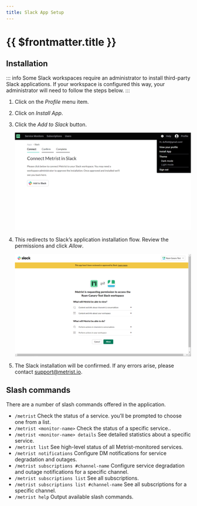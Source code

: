 ```yaml
---
title: Slack App Setup
---
```


# {{ $frontmatter.title }}

## Installation

::: info
Some Slack workspaces require an administrator to install third-party Slack applications. If your workspace is configured this way, your administrator will need to follow the steps below.
:::

1. Click on the _Profile_ menu item.

1. Click on _Install App_.

1. Click the _Add to Slack_ button.

	![Slack Install 1](/images/0001-slack.png)

1. This redirects to Slack’s application installation flow. Review the permissions and click _Allow_.

	![Slack Install 2](/images/0002-slack.png)

1. The Slack installation will be confirmed. If any errors arise, please contact [support@metrist.io](mailto:support@metrist.io).

## Slash commands

There are a number of slash commands offered in the application.

* `/metrist` Check the status of a service. you’ll be prompted to choose one from a list.
* `/metrist <monitor-name>` Check the status of a specific service..
* `/metrist <monitor-name> details` See detailed statistics about a specific service.
* `/metrist list` See high-level status of all Metrist-monitored services.
* `/metrist notifications` Configure DM notifications for service degradation and outages.
* `/metrist subscriptions #channel-name` Configure service degradation and outage notifications for a specific channel.
* `/metrist subscriptions list` See all subscriptions.
* `/metrist subscriptions list #channel-name` See all subscriptions for a specific channel.
* `/metrist help` Output available slash commands.
